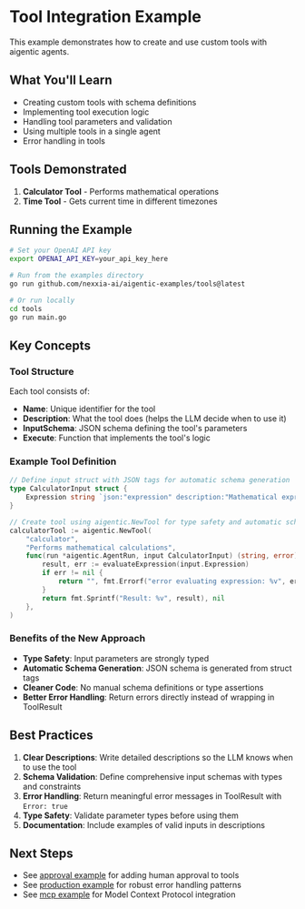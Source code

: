 # Tool Integration Example

This example demonstrates how to create and use custom tools with aigentic agents.

## What You'll Learn

- Creating custom tools with schema definitions
- Implementing tool execution logic
- Handling tool parameters and validation
- Using multiple tools in a single agent
- Error handling in tools

## Tools Demonstrated

1. **Calculator Tool** - Performs mathematical operations
2. **Time Tool** - Gets current time in different timezones

## Running the Example

```bash
# Set your OpenAI API key
export OPENAI_API_KEY=your_api_key_here

# Run from the examples directory
go run github.com/nexxia-ai/aigentic-examples/tools@latest

# Or run locally
cd tools
go run main.go
```

## Key Concepts

### Tool Structure

Each tool consists of:
- **Name**: Unique identifier for the tool
- **Description**: What the tool does (helps the LLM decide when to use it)
- **InputSchema**: JSON schema defining the tool's parameters
- **Execute**: Function that implements the tool's logic

### Example Tool Definition

```go
// Define input struct with JSON tags for automatic schema generation
type CalculatorInput struct {
    Expression string `json:"expression" description:"Mathematical expression to evaluate"`
}

// Create tool using aigentic.NewTool for type safety and automatic schema generation
calculatorTool := aigentic.NewTool(
    "calculator",
    "Performs mathematical calculations",
    func(run *aigentic.AgentRun, input CalculatorInput) (string, error) {
        result, err := evaluateExpression(input.Expression)
        if err != nil {
            return "", fmt.Errorf("error evaluating expression: %v", err)
        }
        return fmt.Sprintf("Result: %v", result), nil
    },
)
```

### Benefits of the New Approach

- **Type Safety**: Input parameters are strongly typed
- **Automatic Schema Generation**: JSON schema is generated from struct tags
- **Cleaner Code**: No manual schema definitions or type assertions
- **Better Error Handling**: Return errors directly instead of wrapping in ToolResult

## Best Practices

1. **Clear Descriptions**: Write detailed descriptions so the LLM knows when to use the tool
2. **Schema Validation**: Define comprehensive input schemas with types and constraints
3. **Error Handling**: Return meaningful error messages in ToolResult with `Error: true`
4. **Type Safety**: Validate parameter types before using them
5. **Documentation**: Include examples of valid inputs in descriptions

## Next Steps

- See [approval example](../approval) for adding human approval to tools
- See [production example](../production) for robust error handling patterns
- See [mcp example](../mcp) for Model Context Protocol integration
